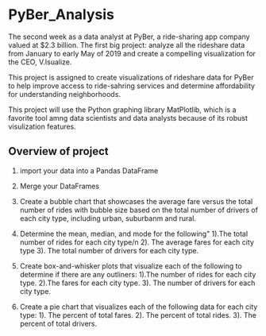 # PyBer_Analysis
The second week as a data analyst at PyBer, a ride-sharing app company valued at $2.3 billion. The first big project: analyze all the rideshare data from January to early May of  2019 and create a compelling visualization for the CEO, V.Isualize.

This project is assigned to create visualizations of rideshare data for PyBer to help improve access to ride-sahring services and determine affordability for understanding neighborhoods. 

This project will use the Python graphing library MatPlotlib, which is a favorite tool amng data scientists and data analysts because of its robust visulization features. 

## Overview of project
1. import your data into a Pandas DataFrame
2. Merge your DataFrames
3. Create a bubble chart that showcases the average fare versus the total number of rides with bubble size based on the total number of drivers of each city type, including urban, suburbanm and rural.
4. Determine the mean, median, and mode for the following"
  1).The total number of rides for each city type/n
  2). The average fares for each city type
  3). The total number of drivers for each city type. 
  
5. Create box-and-whisker plots that visualize each of the following to determine if there are any outliners:
  1).The number of rides for each city type.
  2).The fares for each city type.
  3). The number of drivers for each city type.

6. Create a pie chart that visualizes each of the following data for each city type:
  1). The percent of total fares.
  2). The percent of total rides.
  3). The percent of total drivers. 
